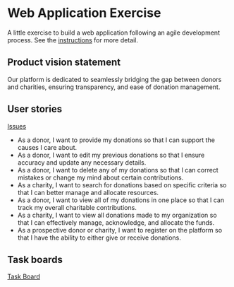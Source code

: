 # Web Application Exercise

A little exercise to build a web application following an agile development process. See the [instructions](instructions.md) for more detail.

## Product vision statement

Our platform is dedicated to seamlessly bridging the gap between donors and charities, ensuring transparency, and ease of donation management.

## User stories
[Issues](https://github.com/software-students-fall2023/2-web-app-exercise-isomorphism/issues)
- As a donor, I want to provide my donations so that I can support the causes I care about.
- As a donor, I want to edit my previous donations so that I ensure accuracy and update any necessary details.
- As a donor, I want to delete any of my donations so that I can correct mistakes or change my mind about certain contributions.
- As a charity, I want to search for donations based on specific criteria so that I can better manage and allocate resources.
- As a donor, I want to view all of my donations in one place so that I can track my overall charitable contributions.
- As a charity, I want to view all donations made to my organization so that I can effectively manage, acknowledge, and allocate the funds.
- As a prospective donor or charity, I want to register on the platform so that I have the ability to either give or receive donations.

## Task boards

[Task Board](https://github.com/orgs/software-students-fall2023/projects/1)
